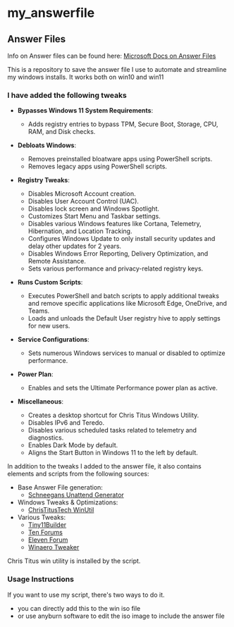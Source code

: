 # my_answerfile

## Answer Files

Info on Answer files can be found here: [Microsoft Docs on Answer Files](https://learn.microsoft.com/en-us/windows-hardware/manufacture/desktop/update-windows-settings-and-scripts-create-your-own-answer-file-sxs?view=windows-11)

This is a repository to save the answer file I use to automate and streamline my windows installs.
It works both on win10 and win11

### I have added the following tweaks

- **Bypasses Windows 11 System Requirements**:
  - Adds registry entries to bypass TPM, Secure Boot, Storage, CPU, RAM, and Disk checks.

- **Debloats Windows**:
  - Removes preinstalled bloatware apps using PowerShell scripts.
  - Removes legacy apps using PowerShell scripts.

- **Registry Tweaks**:
  - Disables Microsoft Account creation.
  - Disables User Account Control (UAC).
  - Disables lock screen and Windows Spotlight.
  - Customizes Start Menu and Taskbar settings.
  - Disables various Windows features like Cortana, Telemetry, Hibernation, and Location Tracking.
  - Configures Windows Update to only install security updates and delay other updates for 2 years.
  - Disables Windows Error Reporting, Delivery Optimization, and Remote Assistance.
  - Sets various performance and privacy-related registry keys.

- **Runs Custom Scripts**:
  - Executes PowerShell and batch scripts to apply additional tweaks and remove specific applications like Microsoft Edge, OneDrive, and Teams.
  - Loads and unloads the Default User registry hive to apply settings for new users.

- **Service Configurations**:
  - Sets numerous Windows services to manual or disabled to optimize performance.

- **Power Plan**:
  - Enables and sets the Ultimate Performance power plan as active.

- **Miscellaneous**:
  - Creates a desktop shortcut for Chris Titus Windows Utility.
  - Disables IPv6 and Teredo.
  - Disables various scheduled tasks related to telemetry and diagnostics.
  - Enables Dark Mode by default.
  - Aligns the Start Button in Windows 11 to the left by default.

In addition to the tweaks I added to the answer file, it also contains elements and scripts from the following sources:

- Base Answer File generation:
  - [Schneegans Unattend Generator](https://schneegans.de/windows/unattend-generator/)
- Windows Tweaks & Optimizations:
  - [ChrisTitusTech WinUtil](https://github.com/ChrisTitusTech/winutil)
- Various Tweaks:
  - [Tiny11Builder](https://github.com/ntdevlabs/tiny11builder)
  - [Ten Forums](https://www.tenforums.com/)
  - [Eleven Forum](https://www.elevenforum.com/)
  - [Winaero Tweaker](https://winaerotweaker.com/)

Chris Titus win utility is installed by the script.

### Usage Instructions

If you want to use my script, there's two ways to do it.
- you can directly add this to the win iso file
- or use anyburn software to edit the iso image to include the answer file